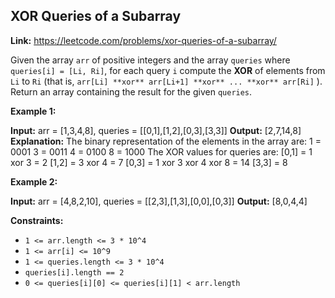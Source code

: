 ## XOR Queries of a Subarray

**Link:** https://leetcode.com/problems/xor-queries-of-a-subarray/

Given the array `arr` of positive integers and the array `queries` where `queries[i] = [Li, Ri]`, for each query `i` compute the **XOR** of elements from `Li` to `Ri` (that is, `arr[Li] **xor** arr[Li+1] **xor** ... **xor** arr[Ri]` ). Return an array containing the result for the given `queries`. 

**Example 1:** 

**Input:** arr = [1,3,4,8], queries = [[0,1],[1,2],[0,3],[3,3]] 
**Output:** [2,7,14,8] 
**Explanation:** The binary representation of the elements in the array are: 1 = 0001 3 = 0011 4 = 0100 8 = 1000 The XOR values for queries are: [0,1] = 1 xor 3 = 2 [1,2] = 3 xor 4 = 7 [0,3] = 1 xor 3 xor 4 xor 8 = 14 [3,3] = 8 

**Example 2:** 

**Input:** arr = [4,8,2,10], queries = [[2,3],[1,3],[0,0],[0,3]] 
**Output:** [8,0,4,4] 

**Constraints:**

*   `1 <= arr.length <= 3 * 10^4`
*   `1 <= arr[i] <= 10^9`
*   `1 <= queries.length <= 3 * 10^4`
*   `queries[i].length == 2`
*   `0 <= queries[i][0] <= queries[i][1] < arr.length`